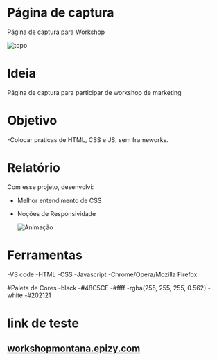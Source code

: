 # Página de captura
Página de captura para Workshop

   ![topo](https://user-images.githubusercontent.com/84913052/150196507-f3dd8ff1-7fc5-42d1-b77b-ade03af24616.gif)


# Ideia
Página de captura para participar de workshop de marketing 

# Objetivo
-Colocar praticas de HTML, CSS e JS, sem frameworks.

# Relatório
Com esse projeto, desenvolvi:
- Melhor entendimento de CSS
- Noções de Responsividade

     ![Animação](https://user-images.githubusercontent.com/84913052/150196543-64cf663c-b6fb-4e6b-8d1b-e1064c37395f.gif)

# Ferramentas
-VS code
-HTML
-CSS
-Javascript
-Chrome/Opera/Mozilla Firefox

#Paleta de Cores
-black
-#48C5CE
-#ffff
-rgba(255, 255, 255, 0.562)
-white
-#202121


# link de teste
<h2><a href="http://workshopmontana.epizy.com">workshopmontana.epizy.com</a></h2>

